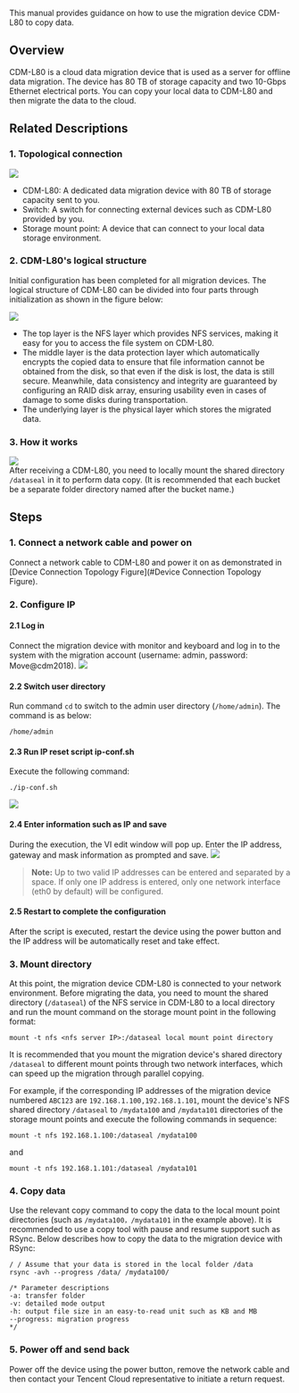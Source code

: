 

This manual provides guidance on how to use the migration device CDM-L80 to copy data.

## Overview
CDM-L80 is a cloud data migration device that is used as a server for offline data migration. The device has 80 TB of storage capacity and two 10-Gbps Ethernet electrical ports. You can copy your local data to CDM-L80 and then migrate the data to the cloud.
<span id="Device Connection Topology Figure"></span>

## Related Descriptions
### 1. Topological connection
![](https://i.imgur.com/Fv3Kmyc.png)   
- CDM-L80: A dedicated data migration device with 80 TB of storage capacity sent to you.
- Switch: A switch for connecting external devices such as CDM-L80 provided by you.
- Storage mount point: A device that can connect to your local data storage environment.

### 2. CDM-L80's logical structure

Initial configuration has been completed for all migration devices. The logical structure of CDM-L80 can be divided into four parts through initialization as shown in the figure below:

![](https://i.imgur.com/hrRRrOF.png)

* The top layer is the NFS layer which provides NFS services, making it easy for you to access the file system on CDM-L80.
* The middle layer is the data protection layer which automatically encrypts the copied data to ensure that file information cannot be obtained from the disk, so that even if the disk is lost, the data is still secure. Meanwhile, data consistency and integrity are guaranteed by configuring an RAID disk array, ensuring usability even in cases of damage to some disks during transportation.
* The underlying layer is the physical layer which stores the migrated data.

### 3. How it works
![](https://i.imgur.com/MWM6qQb.png)  
After receiving a CDM-L80, you need to locally mount the shared directory `/dataseal` in it to perform data copy. (It is recommended that each bucket be a separate folder directory named after the bucket name.)

## Steps


### 1. Connect a network cable and power on
Connect a network cable to CDM-L80 and power it on as demonstrated in [Device Connection Topology Figure](#Device Connection Topology Figure).

### 2. Configure IP

#### 2.1 Log in
Connect the migration device with monitor and keyboard and log in to the system with the migration account (username: admin, password: Move@cdm2018).
![](https://i.imgur.com/8Ml6aPV.png)

#### 2.2 Switch user directory
Run command `cd` to switch to the admin user directory (`/home/admin`). The command is as below:
```
/home/admin
```
#### 2.3 Run IP reset script ip-conf.sh
Execute the following command:
```
./ip-conf.sh
```
![](https://i.imgur.com/Pib8rT3.png)    
#### 2.4 Enter information such as IP and save
During the execution, the VI edit window will pop up. Enter the IP address, gateway and mask information as prompted and save.
![](https://i.imgur.com/aMvE11z.png)  
>**Note:** 
> Up to two valid IP addresses can be entered and separated by a space. If only one IP address is entered, only one network interface (eth0 by default) will be configured.

#### 2.5 Restart to complete the configuration
After the script is executed, restart the device using the power button and the IP address will be automatically reset and take effect.

### 3. Mount directory

At this point, the migration device CDM-L80 is connected to your network environment. Before migrating the data, you need to mount the shared directory (`/dataseal`) of the NFS service in CDM-L80 to a local directory and run the mount command on the storage mount point in the following format:
```
mount -t nfs <nfs server IP>:/dataseal local mount point directory 
```

It is recommended that you mount the migration device's shared directory `/dataseal` to different mount points through two network interfaces, which can speed up the migration through parallel copying.

For example, if the corresponding IP addresses of the migration device numbered `ABC123` are `192.168.1.100,192.168.1.101`, mount the device's NFS shared directory `/dataseal` to `/mydata100` and `/mydata101` directories of the storage mount points and execute the following commands in sequence:
```
mount -t nfs 192.168.1.100:/dataseal /mydata100
```
and 
```
mount -t nfs 192.168.1.101:/dataseal /mydata101
```



### 4. Copy data
Use the relevant copy command to copy the data to the local mount point directories (such as `/mydata100，/mydata101` in the example above). It is recommended to use a copy tool with pause and resume support such as RSync.
Below describes how to copy the data to the migration device with RSync:
```
/ / Assume that your data is stored in the local folder /data
rsync -avh --progress /data/ /mydata100/

/* Parameter descriptions
-a: transfer folder
-v: detailed mode output
-h: output file size in an easy-to-read unit such as KB and MB
--progress: migration progress
*/
```

### 5. Power off and send back 

Power off the device using the power button, remove the network cable and then contact your Tencent Cloud representative to initiate a return request.

